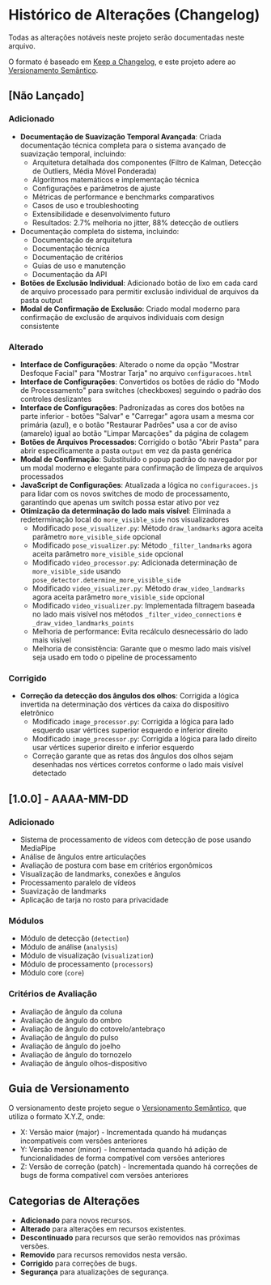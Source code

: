 # Histórico de Alterações (Changelog)

Todas as alterações notáveis neste projeto serão documentadas neste arquivo.

O formato é baseado em [Keep a Changelog](https://keepachangelog.com/pt-BR/1.0.0/),
e este projeto adere ao [Versionamento Semântico](https://semver.org/lang/pt-BR/).

## [Não Lançado]

### Adicionado
- **Documentação de Suavização Temporal Avançada**: Criada documentação técnica completa para o sistema avançado de suavização temporal, incluindo:
  - Arquitetura detalhada dos componentes (Filtro de Kalman, Detecção de Outliers, Média Móvel Ponderada)
  - Algoritmos matemáticos e implementação técnica
  - Configurações e parâmetros de ajuste
  - Métricas de performance e benchmarks comparativos
  - Casos de uso e troubleshooting
  - Extensibilidade e desenvolvimento futuro
  - Resultados: 2.7% melhoria no jitter, 88% detecção de outliers
- Documentação completa do sistema, incluindo:
  - Documentação de arquitetura
  - Documentação técnica
  - Documentação de critérios
  - Guias de uso e manutenção
  - Documentação da API
- **Botões de Exclusão Individual**: Adicionado botão de lixo em cada card de arquivo processado para permitir exclusão individual de arquivos da pasta output
- **Modal de Confirmação de Exclusão**: Criado modal moderno para confirmação de exclusão de arquivos individuais com design consistente

### Alterado
- **Interface de Configurações**: Alterado o nome da opção "Mostrar Desfoque Facial" para "Mostrar Tarja" no arquivo `configuracoes.html`
- **Interface de Configurações**: Convertidos os botões de rádio do "Modo de Processamento" para switches (checkboxes) seguindo o padrão dos controles deslizantes
- **Interface de Configurações**: Padronizadas as cores dos botões na parte inferior - botões "Salvar" e "Carregar" agora usam a mesma cor primária (azul), e o botão "Restaurar Padrões" usa a cor de aviso (amarelo) igual ao botão "Limpar Marcações" da página de colagem
- **Botões de Arquivos Processados**: Corrigido o botão "Abrir Pasta" para abrir especificamente a pasta `output` em vez da pasta genérica
- **Modal de Confirmação**: Substituído o popup padrão do navegador por um modal moderno e elegante para confirmação de limpeza de arquivos processados
- **JavaScript de Configurações**: Atualizada a lógica no `configuracoes.js` para lidar com os novos switches de modo de processamento, garantindo que apenas um switch possa estar ativo por vez
- **Otimização da determinação do lado mais visível**: Eliminada a redeterminação local do `more_visible_side` nos visualizadores
  - Modificado `pose_visualizer.py`: Método `draw_landmarks` agora aceita parâmetro `more_visible_side` opcional
  - Modificado `pose_visualizer.py`: Método `_filter_landmarks` agora aceita parâmetro `more_visible_side` opcional
  - Modificado `video_processor.py`: Adicionada determinação de `more_visible_side` usando `pose_detector.determine_more_visible_side`
  - Modificado `video_visualizer.py`: Método `draw_video_landmarks` agora aceita parâmetro `more_visible_side` opcional
  - Modificado `video_visualizer.py`: Implementada filtragem baseada no lado mais visível nos métodos `_filter_video_connections` e `_draw_video_landmarks_points`
  - Melhoria de performance: Evita recálculo desnecessário do lado mais visível
  - Melhoria de consistência: Garante que o mesmo lado mais visível seja usado em todo o pipeline de processamento

### Corrigido
- **Correção da detecção dos ângulos dos olhos**: Corrigida a lógica invertida na determinação dos vértices da caixa do dispositivo eletrônico
  - Modificado `image_processor.py`: Corrigida a lógica para lado esquerdo usar vértices superior esquerdo e inferior direito
  - Modificado `image_processor.py`: Corrigida a lógica para lado direito usar vértices superior direito e inferior esquerdo
  - Correção garante que as retas dos ângulos dos olhos sejam desenhadas nos vértices corretos conforme o lado mais visível detectado

## [1.0.0] - AAAA-MM-DD

### Adicionado
- Sistema de processamento de vídeos com detecção de pose usando MediaPipe
- Análise de ângulos entre articulações
- Avaliação de postura com base em critérios ergonômicos
- Visualização de landmarks, conexões e ângulos
- Processamento paralelo de vídeos
- Suavização de landmarks
- Aplicação de tarja no rosto para privacidade

### Módulos
- Módulo de detecção (`detection`)
- Módulo de análise (`analysis`)
- Módulo de visualização (`visualization`)
- Módulo de processamento (`processors`)
- Módulo core (`core`)

### Critérios de Avaliação
- Avaliação de ângulo da coluna
- Avaliação de ângulo do ombro
- Avaliação de ângulo do cotovelo/antebraço
- Avaliação de ângulo do pulso
- Avaliação de ângulo do joelho
- Avaliação de ângulo do tornozelo
- Avaliação de ângulo olhos-dispositivo

## Guia de Versionamento

O versionamento deste projeto segue o [Versionamento Semântico](https://semver.org/lang/pt-BR/), que utiliza o formato X.Y.Z, onde:

- X: Versão maior (major) - Incrementada quando há mudanças incompatíveis com versões anteriores
- Y: Versão menor (minor) - Incrementada quando há adição de funcionalidades de forma compatível com versões anteriores
- Z: Versão de correção (patch) - Incrementada quando há correções de bugs de forma compatível com versões anteriores

## Categorias de Alterações

- **Adicionado** para novos recursos.
- **Alterado** para alterações em recursos existentes.
- **Descontinuado** para recursos que serão removidos nas próximas versões.
- **Removido** para recursos removidos nesta versão.
- **Corrigido** para correções de bugs.
- **Segurança** para atualizações de segurança.